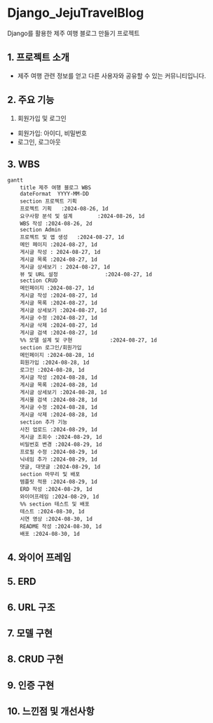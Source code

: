 # Django_JejuTravelBlog
Django를 활용한 제주 여행 블로그 만들기 프로젝트
## 1. 프로젝트 소개
* 제주 여행 관련 정보를 얻고 다른 사용자와 공유할 수 있는 커뮤니티입니다.

## 2. 주요 기능
1. 회원가입 및 로그인
* 회원가입: 아이디, 비밀번호
* 로그인, 로그아웃
## 3. WBS
```mermaid
gantt
    title 제주 여행 블로그 WBS
    dateFormat  YYYY-MM-DD
    section 프로젝트 기획
    프로젝트 기획   :2024-08-26, 1d
    요구사항 분석 및 설계        :2024-08-26, 1d
    WBS 작성 :2024-08-26, 2d
    section Admin
    프로젝트 및 앱 생성   :2024-08-27, 1d
    메인 페이지 :2024-08-27, 1d
    게시글 작성 : 2024-08-27, 1d
    게시글 목록 :2024-08-27, 1d
    게시글 상세보기 : 2024-08-27, 1d
    뷰 및 URL 설정               :2024-08-27, 1d
    section CRUD
    메인페이지 :2024-08-27, 1d
    게시글 작성 :2024-08-27, 1d
    게시글 목록 :2024-08-27, 1d
    게시글 상세보기 :2024-08-27, 1d
    게시글 수정 :2024-08-27, 1d
    게시글 삭제 :2024-08-27, 1d
    게시글 검색 :2024-08-27, 1d
    %% 모델 설계 및 구현            :2024-08-27, 1d
    section 로그인/회원가입
    메인페이지 :2024-08-28, 1d
    회원가입 :2024-08-28, 1d
    로그인 :2024-08-28, 1d
    게시글 작성 :2024-08-28, 1d
    게시글 목록 :2024-08-28, 1d
    게시글 상세보기 :2024-08-28, 1d
    게시물 검색 :2024-08-28, 1d
    게시글 수정 :2024-08-28, 1d
    게시글 삭제 :2024-08-28, 1d
    section 추가 기능
    사진 업로드 :2024-08-29, 1d
    게시글 조회수 :2024-08-29, 1d
    비밀번호 변경 :2024-08-29, 1d
    프로필 수정 :2024-08-29, 1d
    닉네임 추가 :2024-08-29, 1d
    댓글, 대댓글 :2024-08-29, 1d
    section 마무리 및 배포
    템플릿 적용 :2024-08-29, 1d
    ERD 작성 :2024-08-29, 1d
    와이어프레임 :2024-08-29, 1d
    %% section 테스트 및 배포
    테스트 :2024-08-30, 1d
    시연 영상 :2024-08-30, 1d
    README 작성 :2024-08-30, 1d
    배포 :2024-08-30, 1d
```
## 4. 와이어 프레임

## 5. ERD

## 6. URL 구조

## 7. 모델 구현

## 8. CRUD 구현

## 9. 인증 구현

## 10. 느낀점 및 개선사항
